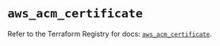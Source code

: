 # `aws_acm_certificate`

Refer to the Terraform Registry for docs: [`aws_acm_certificate`](https://registry.terraform.io/providers/hashicorp/aws/5.91.0/docs/resources/acm_certificate).

